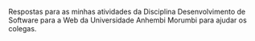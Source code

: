 Respostas para as minhas atividades da Disciplina Desenvolvimento de Software para a Web da Universidade Anhembi Morumbi para ajudar os colegas.